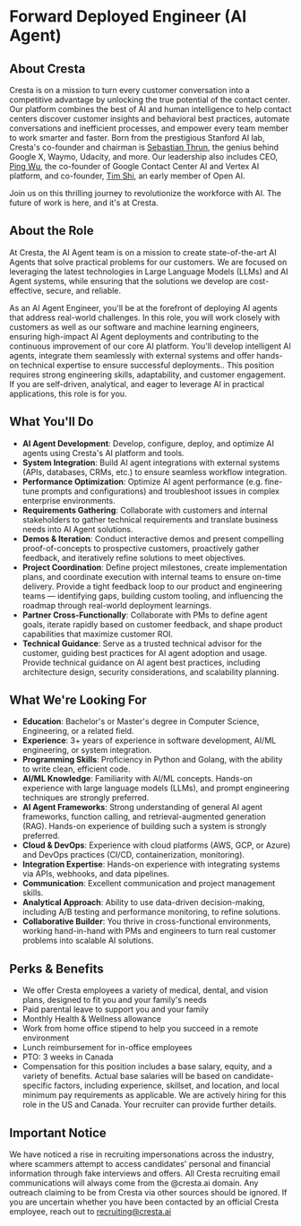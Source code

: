 # Forward Deployed Engineer (AI Agent)

## About Cresta

Cresta is on a mission to turn every customer conversation into a competitive advantage by unlocking the true potential of the contact center. Our platform combines the best of AI and human intelligence to help contact centers discover customer insights and behavioral best practices, automate conversations and inefficient processes, and empower every team member to work smarter and faster. Born from the prestigious Stanford AI lab, Cresta's co-founder and chairman is [Sebastian Thrun](https://www.linkedin.com/in/sebastian-thrun-59a0b273/), the genius behind Google X, Waymo, Udacity, and more. Our leadership also includes CEO, [Ping Wu](https://www.linkedin.com/in/pingwu/), the co-founder of Google Contact Center AI and Vertex AI platform, and co-founder, [Tim Shi](https://www.linkedin.com/in/tianlinshi/), an early member of Open AI.

Join us on this thrilling journey to revolutionize the workforce with AI. The future of work is here, and it's at Cresta.

## About the Role

At Cresta, the AI Agent team is on a mission to create state-of-the-art AI Agents that solve practical problems for our customers. We are focused on leveraging the latest technologies in Large Language Models (LLMs) and AI Agent systems, while ensuring that the solutions we develop are cost-effective, secure, and reliable.

As an AI Agent Engineer, you'll be at the forefront of deploying AI agents that address real-world challenges. In this role, you will work closely with customers as well as our software and machine learning engineers, ensuring high-impact AI Agent deployments and contributing to the continuous improvement of our core AI platform. You'll develop intelligent AI agents, integrate them seamlessly with external systems and offer hands-on technical expertise to ensure successful deployments.. This position requires strong engineering skills, adaptability, and customer engagement. If you are self-driven, analytical, and eager to leverage AI in practical applications, this role is for you.

## What You'll Do

- **AI Agent Development**: Develop, configure, deploy, and optimize AI agents using Cresta's AI platform and tools.
- **System Integration**: Build AI agent integrations with external systems (APIs, databases, CRMs, etc.) to ensure seamless workflow integration.
- **Performance Optimization**: Optimize AI agent performance (e.g. fine-tune prompts and configurations) and troubleshoot issues in complex enterprise environments.
- **Requirements Gathering**: Collaborate with customers and internal stakeholders to gather technical requirements and translate business needs into AI Agent solutions.
- **Demos & Iteration**: Conduct interactive demos and present compelling proof-of-concepts to prospective customers, proactively gather feedback, and iteratively refine solutions to meet objectives.
- **Project Coordination**: Define project milestones, create implementation plans, and coordinate execution with internal teams to ensure on-time delivery. Provide a tight feedback loop to our product and engineering teams — identifying gaps, building custom tooling, and influencing the roadmap through real-world deployment learnings.
- **Partner Cross-Functionally**: Collaborate with PMs to define agent goals, iterate rapidly based on customer feedback, and shape product capabilities that maximize customer ROI.
- **Technical Guidance**: Serve as a trusted technical advisor for the customer, guiding best practices for AI agent adoption and usage. Provide technical guidance on AI agent best practices, including architecture design, security considerations, and scalability planning.

## What We're Looking For

- **Education**: Bachelor's or Master's degree in Computer Science, Engineering, or a related field.
- **Experience**: 3+ years of experience in software development, AI/ML engineering, or system integration.
- **Programming Skills**: Proficiency in Python and Golang, with the ability to write clean, efficient code.
- **AI/ML Knowledge**: Familiarity with AI/ML concepts. Hands-on experience with large language models (LLMs), and prompt engineering techniques are strongly preferred.
- **AI Agent Frameworks**: Strong understanding of general AI agent frameworks, function calling, and retrieval-augmented generation (RAG). Hands-on experience of building such a system is strongly preferred.
- **Cloud & DevOps**: Experience with cloud platforms (AWS, GCP, or Azure) and DevOps practices (CI/CD, containerization, monitoring).
- **Integration Expertise**: Hands-on experience with integrating systems via APIs, webhooks, and data pipelines.
- **Communication**: Excellent communication and project management skills.
- **Analytical Approach**: Ability to use data-driven decision-making, including A/B testing and performance monitoring, to refine solutions.
- **Collaborative Builder**: You thrive in cross-functional environments, working hand-in-hand with PMs and engineers to turn real customer problems into scalable AI solutions.

## Perks & Benefits

- We offer Cresta employees a variety of medical, dental, and vision plans, designed to fit you and your family's needs
- Paid parental leave to support you and your family
- Monthly Health & Wellness allowance
- Work from home office stipend to help you succeed in a remote environment
- Lunch reimbursement for in-office employees
- PTO: 3 weeks in Canada
- Compensation for this position includes a base salary, equity, and a variety of benefits. Actual base salaries will be based on candidate-specific factors, including experience, skillset, and location, and local minimum pay requirements as applicable. We are actively hiring for this role in the US and Canada. Your recruiter can provide further details.

## Important Notice

We have noticed a rise in recruiting impersonations across the industry, where scammers attempt to access candidates' personal and financial information through fake interviews and offers. All Cresta recruiting email communications will always come from the @cresta.ai domain. Any outreach claiming to be from Cresta via other sources should be ignored. If you are uncertain whether you have been contacted by an official Cresta employee, reach out to recruiting@cresta.ai

